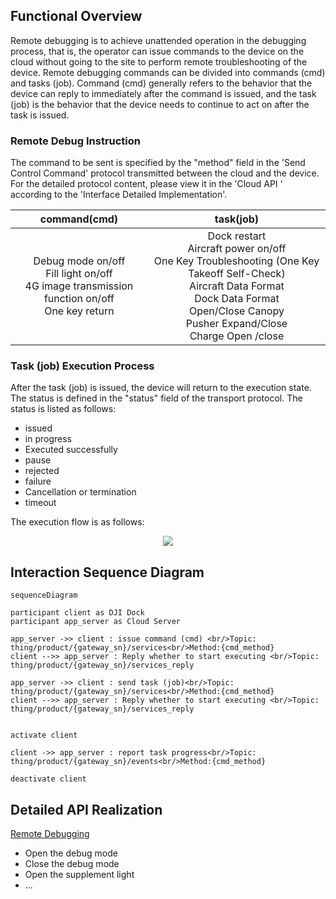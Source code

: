 
## Functional Overview

Remote debugging is to achieve unattended operation in the debugging process, that is, the operator can issue commands to the device on the cloud without going to the site to perform remote troubleshooting of the device. Remote debugging commands can be divided into commands (cmd) and tasks (job). Command (cmd) generally refers to the behavior that the device can reply to immediately after the command is issued, and the task (job) is the behavior that the device needs to continue to act on after the task is issued.


### Remote Debug Instruction
The command to be sent is specified by the "method" field in the 'Send Control Command' protocol transmitted between the cloud and the device. For the detailed protocol content, please view it in the 'Cloud API ' according to the 'Interface Detailed Implementation'.

|command(cmd)|task(job)|
|:---:|:---:|
|Debug mode on/off <br/> Fill light on/off <br/> 4G image transmission function on/off <br/> One key return|Dock restart <br/> Aircraft power on/off <br/> One Key Troubleshooting (One Key Takeoff Self-Check) <br/> Aircraft Data Format <br/> Dock Data Format <br/> Open/Close Canopy <br/> Pusher Expand/Close <br/> Charge Open /close <br/> |

### Task (job) Execution Process
After the task (job) is issued, the device will return to the execution state. The status is defined in the "status" field of the transport protocol.
The status is listed as follows:
* issued
* in progress
* Executed successfully
* pause
* rejected
* failure
* Cancellation or termination
* timeout

The execution flow is as follows:

<div align=center><img src="https://terra-1-g.djicdn.com/71a7d383e71a4fb8887a310eb746b47f/cloudapi/V1.2.0/remote-debug-en.png"></div>

## Interaction Sequence Diagram

````mermaid
sequenceDiagram

participant client as DJI Dock
participant app_server as Cloud Server

app_server ->> client : issue command (cmd) <br/>Topic: thing/product/{gateway_sn}/services<br/>Method:{cmd_method}
client -->> app_server : Reply whether to start executing <br/>Topic: thing/product/{gateway_sn}/services_reply

app_server ->> client : send task (job)<br/>Topic: thing/product/{gateway_sn}/services<br/>Method:{cmd_method}
client -->> app_server : Reply whether to start executing <br/>Topic: thing/product/{gateway_sn}/services_reply


activate client

client ->> app_server : report task progress<br/>Topic: thing/product/{gateway_sn}/events<br/>Method:{cmd_method}

deactivate client

````

## Detailed API Realization

[Remote Debugging](https://developer.dji.com/doc/cloud-api-tutorial/en/api-reference/dock-to-cloud/mqtt/dock/dock1/cmd.html)

* Open the debug mode
* Close the debug mode
* Open the supplement light
* ...



